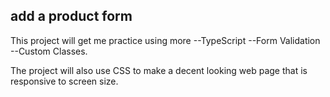 ## add a product form

This project will get me practice using more 
--TypeScript
--Form Validation
--Custom Classes.

The project will also use CSS to make a decent looking web page 
that is responsive to screen size.